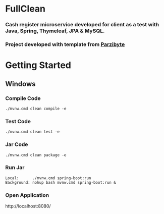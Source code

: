 # FullClean

### Cash register microservice developed for client as a test with Java, Spring, Thymeleaf, JPA & MySQL.

### Project developed with template from [Parzibyte](https://github.com/parzibyte/sistema-ventas-spring-boot)

# Getting Started

## Windows
### Compile Code
	./mvnw.cmd clean compile -e

### Test Code
	./mvnw.cmd clean test -e

### Jar Code
	./mvnw.cmd clean package -e

### Run Jar
	Local:      ./mvnw.cmd spring-boot:run 
	Background: nohup bash mvnw.cmd spring-boot:run &

### Open Application
  http://localhost:8080/

